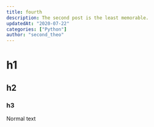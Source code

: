 ```yaml
---
title: fourth
description: The second post is the least memorable.
updatedAt: "2020-07-22"
categories: ["Python"]
author: "second_theo"
---
```


# h1
## h2
### h3

Normal text